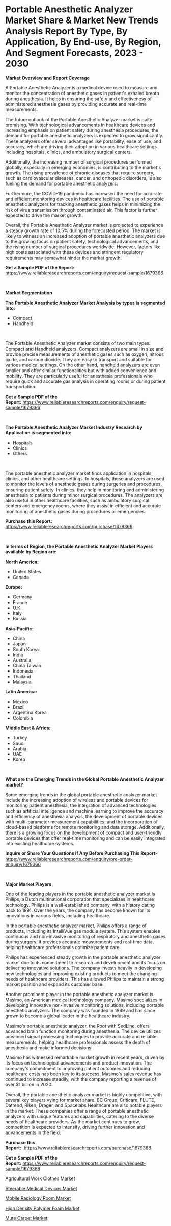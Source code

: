<p><h1>Portable Anesthetic Analyzer Market Share & Market New Trends Analysis Report By Type, By Application, By End-use, By Region, And Segment Forecasts, 2023 - 2030</h1></p><p><strong>Market Overview and Report Coverage</strong></p>
<p><p>A Portable Anesthetic Analyzer is a medical device used to measure and monitor the concentration of anesthetic gases in patient's exhaled breath during anesthesia. It helps in ensuring the safety and effectiveness of administered anesthesia gases by providing accurate and real-time measurements.</p><p>The future outlook of the Portable Anesthetic Analyzer market is quite promising. With technological advancements in healthcare devices and increasing emphasis on patient safety during anesthesia procedures, the demand for portable anesthetic analyzers is expected to grow significantly. These analyzers offer several advantages like portability, ease of use, and accuracy, which are driving their adoption in various healthcare settings including hospitals, clinics, and ambulatory surgical centers.</p><p>Additionally, the increasing number of surgical procedures performed globally, especially in emerging economies, is contributing to the market's growth. The rising prevalence of chronic diseases that require surgery, such as cardiovascular diseases, cancer, and orthopedic disorders, is also fueling the demand for portable anesthetic analyzers.</p><p>Furthermore, the COVID-19 pandemic has increased the need for accurate and efficient monitoring devices in healthcare facilities. The use of portable anesthetic analyzers for tracking anesthetic gases helps in minimizing the risk of virus transmission through contaminated air. This factor is further expected to drive the market growth.</p><p>Overall, the Portable Anesthetic Analyzer market is projected to experience a steady growth rate of 10.5% during the forecasted period. The market is likely to witness an increased adoption of portable anesthetic analyzers due to the growing focus on patient safety, technological advancements, and the rising number of surgical procedures worldwide. However, factors like high costs associated with these devices and stringent regulatory requirements may somewhat hinder the market growth.</p></p>
<p><strong>Get a Sample PDF of the Report:</strong> <a href="https://www.reliableresearchreports.com/enquiry/request-sample/1679366">https://www.reliableresearchreports.com/enquiry/request-sample/1679366</a></p>
<p>&nbsp;</p>
<p><strong>Market Segmentation</strong></p>
<p><strong>The Portable Anesthetic Analyzer Market Analysis by types is segmented into:</strong></p>
<p><ul><li>Compact</li><li>Handheld</li></ul></p>
<p>&nbsp;</p>
<p><p>The Portable Anesthetic Analyzer market consists of two main types: Compact and Handheld analyzers. Compact analyzers are small in size and provide precise measurements of anesthetic gases such as oxygen, nitrous oxide, and carbon dioxide. They are easy to transport and suitable for various medical settings. On the other hand, handheld analyzers are even smaller and offer similar functionalities but with added convenience and mobility. They are particularly useful for anesthesia professionals who require quick and accurate gas analysis in operating rooms or during patient transportation.</p></p>
<p><strong>Get a Sample PDF of the Report:</strong>&nbsp;<a href="https://www.reliableresearchreports.com/enquiry/request-sample/1679366">https://www.reliableresearchreports.com/enquiry/request-sample/1679366</a></p>
<p>&nbsp;</p>
<p><strong>The Portable Anesthetic Analyzer Market Industry Research by Application is segmented into:</strong></p>
<p><ul><li>Hospitals</li><li>Clinics</li><li>Others</li></ul></p>
<p>&nbsp;</p>
<p><p>The portable anesthetic analyzer market finds application in hospitals, clinics, and other healthcare settings. In hospitals, these analyzers are used to monitor the levels of anesthetic gases during surgeries and procedures, ensuring patient safety. In clinics, they help in monitoring and administering anesthesia to patients during minor surgical procedures. The analyzers are also useful in other healthcare facilities, such as ambulatory surgical centers and emergency rooms, where they assist in efficient and accurate monitoring of anesthetic gases during procedures or emergencies.</p></p>
<p><strong>Purchase this Report:</strong>&nbsp; <a href="https://www.reliableresearchreports.com/purchase/1679366">https://www.reliableresearchreports.com/purchase/1679366</a></p>
<p>&nbsp;</p>
<p><strong>In terms of Region, the Portable Anesthetic Analyzer Market Players available by Region are:</strong></p>
<p>
    <p> <strong> North America: </strong>
        <ul>
            <li>United States</li>
            <li>Canada</li>
        </ul>
        </p> 
    <p> <strong> Europe: </strong>
        <ul>
            <li>Germany</li>
            <li>France</li>
            <li>U.K.</li>
            <li>Italy</li>
            <li>Russia</li>
        </ul>
        </p> 
    <p> <strong> Asia-Pacific: </strong>
        <ul>
            <li>China</li>
            <li>Japan</li>
            <li>South Korea</li>
            <li>India</li>
            <li>Australia</li>
            <li>China Taiwan</li>
            <li>Indonesia</li>
            <li>Thailand</li>
            <li>Malaysia</li>
        </ul>
        </p> 
    <p> <strong> Latin America: </strong>
        <ul>
            <li>Mexico</li>
            <li>Brazil</li>
            <li>Argentina Korea</li>
            <li>Colombia</li>
        </ul>
        </p> 
    <p> <strong> Middle East & Africa: </strong>
        <ul>
            <li>Turkey</li>
            <li>Saudi</li>
            <li>Arabia</li>
            <li>UAE</li>
            <li>Korea</li>
        </ul>
    </p>
    </p>
<p>&nbsp;</p>
<p><strong>What are the Emerging Trends in the Global Portable Anesthetic Analyzer market?</strong></p>
<p><p>Some emerging trends in the global portable anesthetic analyzer market include the increasing adoption of wireless and portable devices for monitoring patient anesthesia, the integration of advanced technologies such as artificial intelligence and machine learning to improve the accuracy and efficiency of anesthesia analysis, the development of portable devices with multi-parameter measurement capabilities, and the incorporation of cloud-based platforms for remote monitoring and data storage. Additionally, there is a growing focus on the development of compact and user-friendly portable devices that offer real-time monitoring and can be easily integrated into existing healthcare systems.</p></p>
<p><strong>Inquire or Share Your Questions If Any Before Purchasing This Report</strong>- <a href="https://www.reliableresearchreports.com/enquiry/pre-order-enquiry/1679366">https://www.reliableresearchreports.com/enquiry/pre-order-enquiry/1679366</a></p>
<p>&nbsp;</p>
<p><strong>Major Market Players</strong></p>
<p><p>One of the leading players in the portable anesthetic analyzer market is Philips, a Dutch multinational corporation that specializes in healthcare technology. Philips is a well-established company, with a history dating back to 1891. Over the years, the company has become known for its innovations in various fields, including healthcare.</p><p>In the portable anesthetic analyzer market, Philips offers a range of products, including its IntelliVue gas module system. This system enables continuous and non-invasive monitoring of respiratory and anesthetic gases during surgery. It provides accurate measurements and real-time data, helping healthcare professionals optimize patient care.</p><p>Philips has experienced steady growth in the portable anesthetic analyzer market due to its commitment to research and development and its focus on delivering innovative solutions. The company invests heavily in developing new technologies and improving existing products to meet the changing needs of healthcare providers. This has allowed Philips to maintain a strong market position and expand its customer base.</p><p>Another prominent player in the portable anesthetic analyzer market is Masimo, an American medical technology company. Masimo specializes in developing innovative non-invasive monitoring solutions, including portable anesthetic analyzers. The company was founded in 1989 and has since grown to become a global leader in the healthcare industry.</p><p>Masimo's portable anesthetic analyzer, the Root with SedLine, offers advanced brain function monitoring during anesthesia. The device utilizes advanced signal processing techniques to provide accurate and reliable measurements, helping healthcare professionals assess the depth of anesthesia and make informed decisions.</p><p>Masimo has witnessed remarkable market growth in recent years, driven by its focus on technological advancements and product innovation. The company's commitment to improving patient outcomes and reducing healthcare costs has been key to its success. Masimo's sales revenue has continued to increase steadily, with the company reporting a revenue of over $1 billion in 2020.</p><p>Overall, the portable anesthetic analyzer market is highly competitive, with several key players vying for market share. BC Group, Criticare, FLUTE, Datrend, Riken, Drager, and Spacelabs Healthcare are also notable players in the market. These companies offer a range of portable anesthetic analyzers with unique features and capabilities, catering to the diverse needs of healthcare providers. As the market continues to grow, competition is expected to intensify, driving further innovation and advancements in the field.</p></p>
<p><strong>Purchase this Report:</strong>&nbsp;&nbsp;<a href="https://www.reliableresearchreports.com/purchase/1679366">https://www.reliableresearchreports.com/purchase/1679366</a></p>
<p></p>
<p><strong>Get a Sample PDF of the Report:</strong>&nbsp;<a href="https://www.reliableresearchreports.com/enquiry/request-sample/1679366">https://www.reliableresearchreports.com/enquiry/request-sample/1679366</a></p>
<p><p><a href="https://github.com/rahu1502/Market-Research-Report-List-1/blob/main/agricultural-work-clothes-market.md">Agricultural Work Clothes Market</a></p><p><a href="https://www.linkedin.com/pulse/decoding-steerable-medical-devices-market-deep-dive-latest-ympec/">Steerable Medical Devices Market</a></p><p><a href="https://www.linkedin.com/pulse/mobile-radiology-room-market-size-share-global-analysis-niqwf/">Mobile Radiology Room Market</a></p><p><a href="https://medium.com/@melissaarnold2022/high-density-polymer-foam-market-trends-forecast-and-competitive-analysis-to-2030-2aeca43e7129">High Density Polymer Foam Market</a></p><p><a href="https://medium.com/@jessicaelliott65/mute-carpet-market-comprehensive-assessment-by-type-application-and-geography-b29d2c7a300c">Mute Carpet Market</a></p></p>